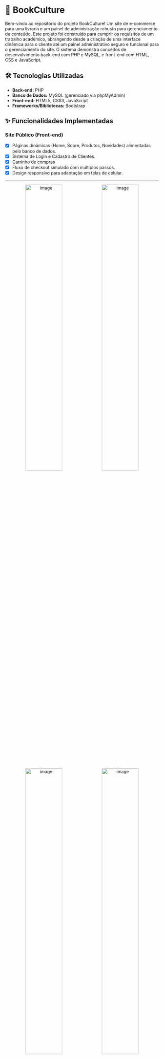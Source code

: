 # 📖 BookCulture 

Bem-vindo ao repositório do projeto BookCulture! Um site de e-commerce para uma livraria e um painel de administração robusto para gerenciamento de conteúdo. Este projeto foi construído para cumprir os requisitos de um trabalho acadêmico, abrangendo desde a criação de uma interface dinâmica para o cliente até um painel administrativo seguro e funcional para o gerenciamento do site. O sistema demonstra conceitos de desenvolvimento back-end com PHP e MySQL, e front-end com HTML, CSS e JavaScript.

## 🛠️ Tecnologias Utilizadas

* **Back-end:** PHP 
* **Banco de Dados:** MySQL (gerenciado via phpMyAdmin)
* **Front-end:** HTML5, CSS3, JavaScript
* **Frameworks/Bibliotecas:** Bootstrap 

## ✨ Funcionalidades Implementadas

### Site Público (Front-end)
- [x] Páginas dinâmicas (Home, Sobre, Produtos, Novidades) alimentadas pelo banco de dados.
- [x] Sistema de Login e Cadastro de Clientes.
- [x] Carrinho de compras
- [x] Fluxo de checkout simulado com múltiplos passos.
- [x] Design responsivo para adaptação em telas de celular.
---

<p align="center">
  <img width="49%" alt="image" src="https://github.com/user-attachments/assets/dc3274be-b298-4221-b0e9-5e2ba52ff2c2" />
  <img width="49%" alt="image" src="https://github.com/user-attachments/assets/10b677bb-bd37-4afe-8c66-01a93017928d" />
  <br> 
  <img width="49%" alt="image" src="https://github.com/user-attachments/assets/b5f2bdcc-e25f-44b2-92e5-2afe2266f0a8" />
  <img width="49%" alt="image" src="https://github.com/user-attachments/assets/335d0df6-cb6b-4a49-ac08-4d16220db215" />
  <br> 
  <img width="49%" alt="image" src="https://github.com/user-attachments/assets/7d43d3ac-5b7b-4df8-b395-59e3c652081d" />
  <img width="49%" alt="image" src="https://github.com/user-attachments/assets/c008c7d2-a517-412a-96e6-adeba7f8a0bc" />
  <br> 
  <img width="49%" alt="image" src="https://github.com/user-attachments/assets/307849c1-c172-4caa-b2d8-ffedbeb1dd52" />
  <img width="49%" alt="image" src="https://github.com/user-attachments/assets/cbd4b077-fe81-4fd2-87b7-b886e2ae84fc" />
</p>

---

### Painel de Administração (Back-end)
- [x] Sistema de login seguro e exclusivo para administradores.
- **Controle de Sessão completo:**
    - [x] Proteção de todas as páginas restritas.
    - [x] Timeout automático por inatividade de 2 minutos.
    - [x] Invalidação de página no cache do navegador após logout.
- **CRUD de Produtos:** Funcionalidades completas para criar, ler, editar e deletar livros.
- **CRUD de Novidades:** Implementação dupla:
    - [x] Sistema para promover/rebaixar produtos como "novidade".
- **CRUD de Usuários:**
    - [x] Gerenciamento de administradores e clientes em listas separadas.
    - [x] Regras de negócio para permissões de edição e exclusão.
  ---
<p align="center">
  <img width="49%" alt="image" src="https://github.com/user-attachments/assets/5fe986c8-5cf9-4fe6-80ad-b9e456b00540" />
  <img width="49%" alt="image" src="https://github.com/user-attachments/assets/2ca30d60-67eb-41f9-a2be-b64b2423616a" />
  <br>
  <img width="49%" alt="image" src="https://github.com/user-attachments/assets/2292e58b-a206-4409-b28a-52e678f92025" />
  <img width="49%" alt="image" src="https://github.com/user-attachments/assets/d38350e8-76a7-4937-b523-336145007a4a" />
</p>



